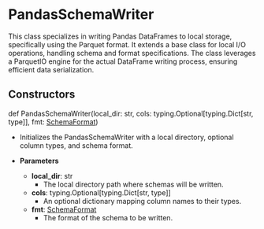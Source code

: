 # PandasSchemaWriter

This class specializes in writing Pandas DataFrames to local storage, specifically using the Parquet format. It extends a base class for local I/O operations, handling schema and format specifications. The class leverages a ParquetIO engine for the actual DataFrame writing process, ensuring efficient data serialization.

## Constructors
def PandasSchemaWriter(local_dir: str, cols: typing.Optional[typing.Dict[str, type]], fmt: [SchemaFormat](flytekit_types_schema_types_schemaformat))
-  Initializes the PandasSchemaWriter with a local directory, optional column types, and schema format.
- **Parameters**

  - **local_dir**: str
    - The local directory path where schemas will be written.
  - **cols**: typing.Optional[typing.Dict[str, type]]
    - An optional dictionary mapping column names to their types.
  - **fmt**: [SchemaFormat](flytekit_types_schema_types_schemaformat)
    - The format of the schema to be written.




